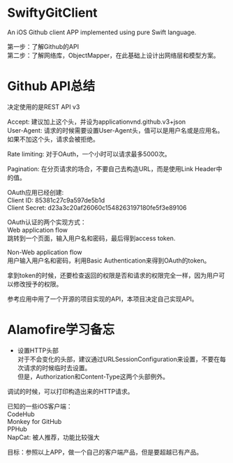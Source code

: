 # SwiftyGitClient
An iOS Github client APP implemented using pure Swift language.

第一步：了解Github的API  
第二步：了解网络库，ObjectMapper，在此基础上设计出网络层和模型方案。

# Github API总结
决定使用的是REST API v3  

Accept: 建议加上这个头，并设为applicationvnd.github.v3+json  
User-Agent: 请求的时候需要设置User-Agent头，值可以是用户名或是应用名。如果不加这个头，请求会被拒绝。   

Rate limiting: 对于OAuth，一个小时可以请求最多5000次。   

Pagination: 在分页请求的场合，不要自己去构造URL，而是使用Link Header中的值。  

OAuth应用已经创建:  
Client ID: 85381c27c9a597de5b1d  
Client Secret: d23a3c20af26060c1548263197180fe5f3e89106  

OAuth认证的两个实现方式：  
Web application flow   
跳转到一个页面，输入用户名和密码，最后得到access token.   

Non-Web application flow  
用户输入用户名和密码，利用Basic Authentication来得到OAuth的token。  

拿到token的时候，还要检查返回的权限是否和请求的权限完全一样，因为用户可以修改授予的权限。

参考应用中用了一个开源的项目实现的API，本项目决定自己实现API。  


# Alamofire学习备忘
* 设置HTTP头部  
  对于不会变化的头部，建议通过URLSessionConfiguration来设置，不要在每次请求的时候临时去设置。  
  但是，Authorization和Content-Type这两个头部例外。

调试的时候，可以打印构造出来的HTTP请求。  



已知的一些iOS客户端：  
CodeHub  
Monkey for GitHub  
PPHub  
NapCat: 被人推荐，功能比较强大   

目标：参照以上APP，做一个自己的客户端产品，但是要超越已有产品。  
